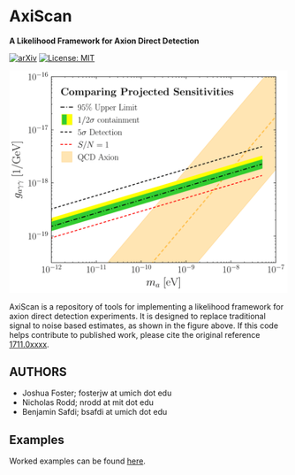 # AxiScan

**A Likelihood Framework for Axion Direct Detection**

[![arXiv](https://img.shields.io/badge/arXiv-1711.0xxxx%20-green.svg)](https://arxiv.org/abs/1711.0xxxx)
[![License: MIT](https://img.shields.io/badge/License-MIT-yellow.svg)](https://opensource.org/licenses/MIT)

![Sensitivity](https://github.com/bsafdi/AxiScan/blob/master/Projected_Sensitivity.png "Projected sensitivity versus S/N=1")

AxiScan is a repository of tools for implementing a likelihood framework for axion direct detection experiments. It is designed to replace traditional signal to noise based estimates, as shown in the figure above. If this code helps contribute to published work, please cite the original reference [1711.0xxxx](https://arxiv.org/abs/1711.0xxxx). 

## AUTHORS

- Joshua Foster; fosterjw at umich dot edu
- Nicholas Rodd; nrodd at mit dot edu
- Benjamin Safdi; bsafdi at umich dot edu

## Examples

Worked examples can be found [here](https://github.com/bsafdi/AxiScan/tree/master/examples).
